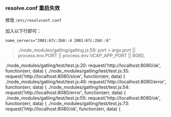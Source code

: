 ### resolve.conf 重启失效

修改 `/etc/resolvconf.conf`

加入以下行即可：

```
name_servers="2001:67c:2b0::4 2001:67c:2b0::6"
```


> ./node_modules/gatling/gatling.js:59:    port = argv.port || process.env.PORT || process.env.VCAP_APP_PORT || 8080,

./node_modules/gatling/test/test.js:20:            request('http://localhost:8080/ok', function(err, data) {
./node_modules/gatling/test/test.js:35:            request('http://localhost:8080/slow', function(err, data) {
./node_modules/gatling/test/test.js:46:            request('http://localhost:8080/error', function(err, data) {
./node_modules/gatling/test/test.js:54:            request('http://localhost:8080/error', function(err, data) {
./node_modules/gatling/test/test.js:55:                request('http://localhost:8080/ok', function(err, data) {
./node_modules/gatling/test/test.js:73:            request('http://localhost:8080/ok', function(err, data) {
